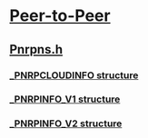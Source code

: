# [Peer-to-Peer](../_p2p/index.md)
## [Pnrpns.h](index.md)
### [_PNRPCLOUDINFO structure](../pnrpns/ns-pnrpns-_pnrpcloudinfo.md)
### [_PNRPINFO_V1 structure](../pnrpns/ns-pnrpns-_pnrpinfo_v1.md)
### [_PNRPINFO_V2 structure](../pnrpns/ns-pnrpns-_pnrpinfo_v2.md)
